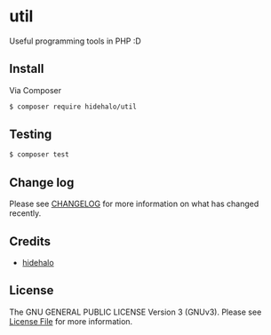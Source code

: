 # util

Useful programming tools in PHP :D

## Install

Via Composer

``` bash
$ composer require hidehalo/util
```

## Testing

``` bash
$ composer test
```

## Change log

Please see [CHANGELOG](CHANGELOG.md) for more information on what has changed recently.


## Credits

- [hidehalo](https://github.com/hidehalo)

## License

The GNU GENERAL PUBLIC LICENSE Version 3 (GNUv3). Please see [License File](LICENSE) for more information.